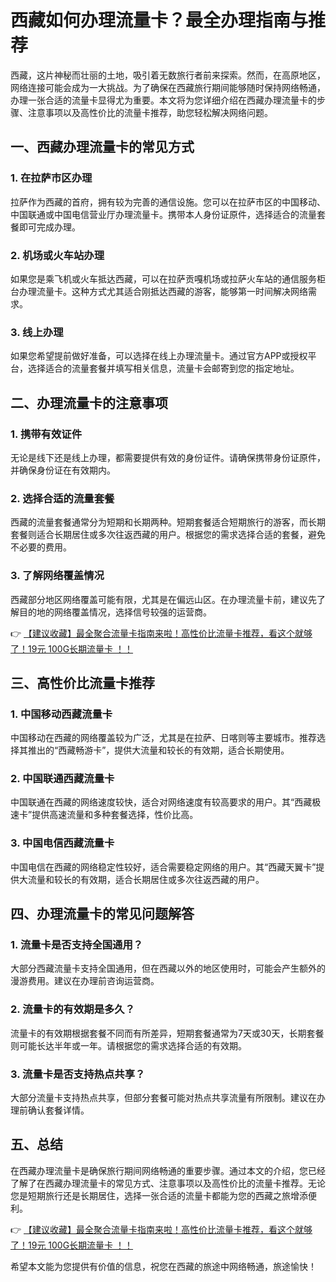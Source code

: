 # 西藏如何办理流量卡？最全办理指南与推荐

西藏，这片神秘而壮丽的土地，吸引着无数旅行者前来探索。然而，在高原地区，网络连接可能会成为一大挑战。为了确保在西藏旅行期间能够随时保持网络畅通，办理一张合适的流量卡显得尤为重要。本文将为您详细介绍在西藏办理流量卡的步骤、注意事项以及高性价比的流量卡推荐，助您轻松解决网络问题。

## 一、西藏办理流量卡的常见方式

### 1. 在拉萨市区办理
拉萨作为西藏的首府，拥有较为完善的通信设施。您可以在拉萨市区的中国移动、中国联通或中国电信营业厅办理流量卡。携带本人身份证原件，选择适合的流量套餐即可完成办理。

### 2. 机场或火车站办理
如果您是乘飞机或火车抵达西藏，可以在拉萨贡嘎机场或拉萨火车站的通信服务柜台办理流量卡。这种方式尤其适合刚抵达西藏的游客，能够第一时间解决网络需求。

### 3. 线上办理
如果您希望提前做好准备，可以选择在线上办理流量卡。通过官方APP或授权平台，选择适合的流量套餐并填写相关信息，流量卡会邮寄到您的指定地址。

## 二、办理流量卡的注意事项

### 1. 携带有效证件
无论是线下还是线上办理，都需要提供有效的身份证件。请确保携带身份证原件，并确保身份证在有效期内。

### 2. 选择合适的流量套餐
西藏的流量套餐通常分为短期和长期两种。短期套餐适合短期旅行的游客，而长期套餐则适合长期居住或多次往返西藏的用户。根据您的需求选择合适的套餐，避免不必要的费用。

### 3. 了解网络覆盖情况
西藏部分地区网络覆盖可能有限，尤其是在偏远山区。在办理流量卡前，建议先了解目的地的网络覆盖情况，选择信号较强的运营商。

👉 [【建议收藏】最全聚合流量卡指南来啦！高性价比流量卡推荐，看这个就够了！19元 100G长期流量卡 ！！](https://bit.ly/Liuliangka)

## 三、高性价比流量卡推荐

### 1. 中国移动西藏流量卡
中国移动在西藏的网络覆盖较为广泛，尤其是在拉萨、日喀则等主要城市。推荐选择其推出的“西藏畅游卡”，提供大流量和较长的有效期，适合长期使用。

### 2. 中国联通西藏流量卡
中国联通在西藏的网络速度较快，适合对网络速度有较高要求的用户。其“西藏极速卡”提供高速流量和多种套餐选择，性价比高。

### 3. 中国电信西藏流量卡
中国电信在西藏的网络稳定性较好，适合需要稳定网络的用户。其“西藏天翼卡”提供大流量和较长的有效期，适合长期居住或多次往返西藏的用户。

## 四、办理流量卡的常见问题解答

### 1. 流量卡是否支持全国通用？
大部分西藏流量卡支持全国通用，但在西藏以外的地区使用时，可能会产生额外的漫游费用。建议在办理前咨询运营商。

### 2. 流量卡的有效期是多久？
流量卡的有效期根据套餐不同而有所差异，短期套餐通常为7天或30天，长期套餐则可能长达半年或一年。请根据您的需求选择合适的有效期。

### 3. 流量卡是否支持热点共享？
大部分流量卡支持热点共享，但部分套餐可能对热点共享流量有所限制。建议在办理前确认套餐详情。

## 五、总结

在西藏办理流量卡是确保旅行期间网络畅通的重要步骤。通过本文的介绍，您已经了解了在西藏办理流量卡的常见方式、注意事项以及高性价比的流量卡推荐。无论您是短期旅行还是长期居住，选择一张合适的流量卡都能为您的西藏之旅增添便利。

👉 [【建议收藏】最全聚合流量卡指南来啦！高性价比流量卡推荐，看这个就够了！19元 100G长期流量卡 ！！](https://bit.ly/Liuliangka)

希望本文能为您提供有价值的信息，祝您在西藏的旅途中网络畅通，旅途愉快！